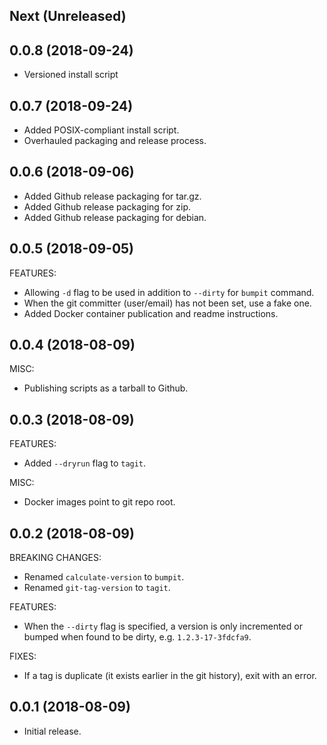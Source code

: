 ## Next (Unreleased)

## 0.0.8 (2018-09-24)

* Versioned install script

## 0.0.7 (2018-09-24)

* Added POSIX-compliant install script.
* Overhauled packaging and release process.

## 0.0.6 (2018-09-06)

* Added Github release packaging for tar.gz.
* Added Github release packaging for zip.
* Added Github release packaging for debian.

## 0.0.5 (2018-09-05)

FEATURES:

 * Allowing `-d` flag to be used in addition to `--dirty` for `bumpit` command.
 * When the git committer (user/email) has not been set, use a fake one.
 * Added Docker container publication and readme instructions.

## 0.0.4 (2018-08-09)

MISC:

 * Publishing scripts as a tarball to Github.

## 0.0.3 (2018-08-09)

FEATURES:

 * Added `--dryrun` flag to `tagit`.

MISC:

 * Docker images point to git repo root.

## 0.0.2 (2018-08-09)

BREAKING CHANGES:

 * Renamed `calculate-version` to `bumpit`.
 * Renamed `git-tag-version` to `tagit`.

FEATURES:

 * When the `--dirty` flag is specified, a version is only incremented
   or bumped when found to be dirty, e.g. `1.2.3-17-3fdcfa9`.

FIXES:

 * If a tag is duplicate (it exists earlier in the git history), exit with an error.

## 0.0.1 (2018-08-09)

  * Initial release.
